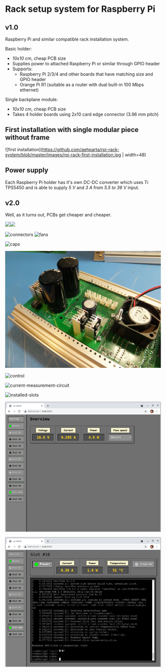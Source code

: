 # Rack setup system for Raspberry Pi

## v1.0

Raspberry Pi and similar compatible rack installation system.

Basic holder:
* *10x10 cm*, cheap PCB size
* Supplies power to attached Raspberry Pi or similar through GPIO header
* Supports:
  * Raspberry Pi 2/3/4 and other boards that have matching size and GPIO header
  * Orange Pi R1 (suitable as a router with dual built-in 100 Mbps ethernet)

Single backplane module:
* *10x10 cm*, cheap PCB size
* Takes 4 holder boards using 2x10 card edge connector (3.96 mm pitch)

## First installation with single modular piece without frame
![first installation](https://github.com/aehparta/rpi-rack-system/blob/master/images/rpi-rack-first-installation.jpg | width=48)

## Power supply

Each Raspberry Pi holder has it's own DC-DC converter which uses Ti TPS5450 and is able to supply *5 V* and *3 A* from *5.5 to 36 V* input.

## v2.0

Well, as it turns out, PCBs get cheaper and cheaper.

<img src="https://github.com/aehparta/rpi-rack-system/blob/master/images/holder-empty.jpg" width="40%"><img src="https://github.com/aehparta/rpi-rack-system/blob/master/images/holder-with-rpi.jpg" width="40%">

![connectors](https://github.com/aehparta/rpi-rack-system/blob/master/images/connectors.jpg)
![fans](https://github.com/aehparta/rpi-rack-system/blob/master/images/fans.jpg)

![caps](https://github.com/aehparta/rpi-rack-system/blob/master/images/caps.jpg)

![active-bridge](https://github.com/aehparta/rpi-rack-system/blob/master/images/active-bridge.jpg)

![control](https://github.com/aehparta/rpi-rack-system/blob/master/images/control.jpg)

![current-measurement-circuit](https://github.com/aehparta/rpi-rack-system/blob/master/images/current-measurement-circuit.jpg)

![installed-slots](https://github.com/aehparta/rpi-rack-system/blob/master/images/installed-slots.jpg)

![ui-overview](https://github.com/aehparta/rpi-rack-system/blob/master/images/ui-overview.png)

![ui-slot-view](https://github.com/aehparta/rpi-rack-system/blob/master/images/ui-slot-view.png)


